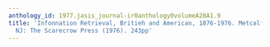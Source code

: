 ```yaml
---
anthology_id: 1977.jasis_journal-ir0anthology0volumeA28A1.9
title: 'Infonnation Retrieval, Britieh and American, 1876-1976. Metcalfe, John. Metuchen,
  NJ: The Scarecrow Press (1976). 243pp'
---
```

